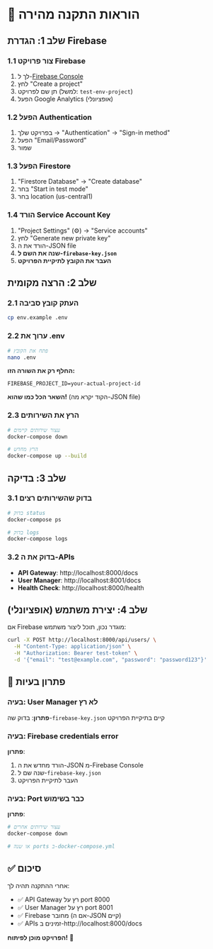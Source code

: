 # 🚀 הוראות התקנה מהירה

## שלב 1: הגדרת Firebase

### 1.1 צור פרויקט Firebase
1. לך ל-[Firebase Console](https://console.firebase.google.com/)
2. לחץ "Create a project"
3. תן שם לפרויקט (למשל: `test-env-project`)
4. הפעל Google Analytics (אופציונלי)

### 1.2 הפעל Authentication
1. בפרויקט שלך → "Authentication" → "Sign-in method"
2. הפעל "Email/Password"
3. שמור

### 1.3 הפעל Firestore
1. "Firestore Database" → "Create database"
2. בחר "Start in test mode"
3. בחר location (us-central1)

### 1.4 הורד Service Account Key
1. "Project Settings" (⚙️) → "Service accounts"
2. לחץ "Generate new private key"
3. הורד את ה-JSON file
4. **שנה את השם ל-`firebase-key.json`**
5. **העבר את הקובץ לתיקיית הפרויקט**

## שלב 2: הרצה מקומית

### 2.1 העתק קובץ סביבה
```bash
cp env.example .env
```

### 2.2 ערוך את .env
```bash
# פתח את הקובץ
nano .env
```

**החלף רק את השורה הזו:**
```
FIREBASE_PROJECT_ID=your-actual-project-id
```

**השאר הכל כמו שהוא!** (הקוד יקרא מה-JSON file)

### 2.3 הרץ את השירותים
```bash
# עצור שירותים קיימים
docker-compose down

# הרץ מחדש
docker-compose up --build
```

## שלב 3: בדיקה

### 3.1 בדוק שהשירותים רצים
```bash
# בדוק status
docker-compose ps

# בדוק logs
docker-compose logs
```

### 3.2 בדוק את ה-APIs
- **API Gateway**: http://localhost:8000/docs
- **User Manager**: http://localhost:8001/docs
- **Health Check**: http://localhost:8000/health

## שלב 4: יצירת משתמש (אופציונלי)

אם Firebase מוגדר נכון, תוכל ליצור משתמש:

```bash
curl -X POST http://localhost:8000/api/users/ \
  -H "Content-Type: application/json" \
  -H "Authorization: Bearer test-token" \
  -d '{"email": "test@example.com", "password": "password123"}'
```

## 🔧 פתרון בעיות

### בעיה: User Manager לא רץ
**פתרון**: בדוק שה-`firebase-key.json` קיים בתיקיית הפרויקט

### בעיה: Firebase credentials error
**פתרון**: 
1. הורד מחדש את ה-JSON מ-Firebase Console
2. שנה שם ל-`firebase-key.json`
3. העבר לתיקיית הפרויקט

### בעיה: Port כבר בשימוש
**פתרון**:
```bash
# עצור שירותים אחרים
docker-compose down

# או שנה ports ב-docker-compose.yml
```

## ✅ סיכום

אחרי ההתקנה תהיה לך:
- ✅ API Gateway רץ על port 8000
- ✅ User Manager רץ על port 8001  
- ✅ Firebase מחובר (אם ה-JSON קיים)
- ✅ APIs זמינים ב-http://localhost:8000/docs

**הפרויקט מוכן לפיתוח!** 🎉
